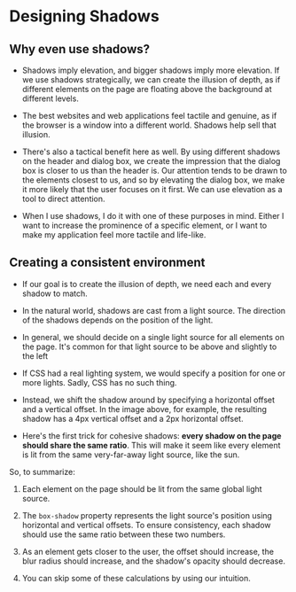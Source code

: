 # Designing Shadows

## Why even use shadows?

- Shadows imply elevation, and bigger shadows imply more elevation. If we use shadows strategically, we can create the illusion of depth, as if different elements on the page are floating above the background at different levels.

- The best websites and web applications feel tactile and genuine, as if the browser is a window into a different world. Shadows help sell that illusion.

- There's also a tactical benefit here as well. By using different shadows on the header and dialog box, we create the impression that the dialog box is closer to us than the header is. Our attention tends to be drawn to the elements closest to us, and so by elevating the dialog box, we make it more likely that the user focuses on it first. We can use elevation as a tool to direct attention.

- When I use shadows, I do it with one of these purposes in mind. Either I want to increase the prominence of a specific element, or I want to make my application feel more tactile and life-like.

## Creating a consistent environment

- If our goal is to create the illusion of depth, we need each and every shadow to match.

- In the natural world, shadows are cast from a light source. The direction of the shadows depends on the position of the light.

- In general, we should decide on a single light source for all elements on the page. It's common for that light source to be above and slightly to the left

- If CSS had a real lighting system, we would specify a position for one or more lights. Sadly, CSS has no such thing.

- Instead, we shift the shadow around by specifying a horizontal offset and a vertical offset. In the image above, for example, the resulting shadow has a 4px vertical offset and a 2px horizontal offset.

- Here's the first trick for cohesive shadows:  **every shadow on the page should share the same ratio**. This will make it seem like every element is lit from the same very-far-away light source, like the sun.

So, to summarize:

1.  Each element on the page should be lit from the same global light source.
    
2.  The  `box-shadow`  property represents the light source's position using horizontal and vertical offsets. To ensure consistency, each shadow should use the same ratio between these two numbers.
    
3.  As an element gets closer to the user, the offset should increase, the blur radius should increase, and the shadow's opacity should decrease.
    
4.  You can skip some of these calculations by using our intuition.
